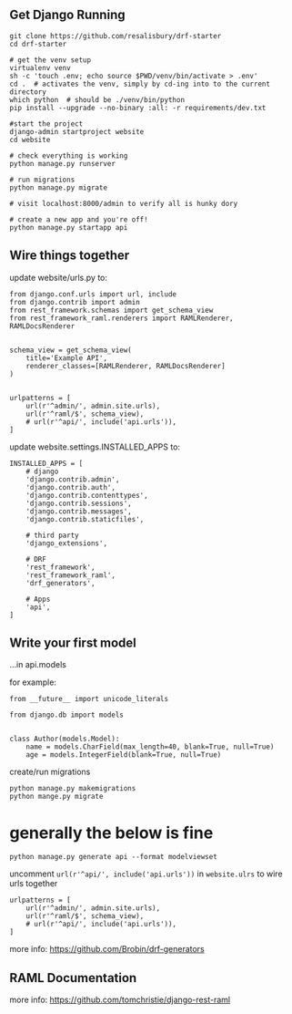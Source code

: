 ## Get Django Running

```
git clone https://github.com/resalisbury/drf-starter
cd drf-starter

# get the venv setup
virtualenv venv
sh -c 'touch .env; echo source $PWD/venv/bin/activate > .env'
cd .  # activates the venv, simply by cd-ing into to the current directory
which python  # should be ./venv/bin/python
pip install --upgrade --no-binary :all: -r requirements/dev.txt

#start the project
django-admin startproject website
cd website

# check everything is working
python manage.py runserver

# run migrations
python manage.py migrate

# visit localhost:8000/admin to verify all is hunky dory

# create a new app and you're off!
python manage.py startapp api
```
## Wire things together

update website/urls.py to:
```
from django.conf.urls import url, include
from django.contrib import admin
from rest_framework.schemas import get_schema_view
from rest_framework_raml.renderers import RAMLRenderer, RAMLDocsRenderer


schema_view = get_schema_view(
    title='Example API',
    renderer_classes=[RAMLRenderer, RAMLDocsRenderer]
)


urlpatterns = [
    url(r'^admin/', admin.site.urls),
    url(r'^raml/$', schema_view),
    # url(r'^api/', include('api.urls')),
]
```

update website.settings.INSTALLED_APPS to:
```
INSTALLED_APPS = [
    # django
    'django.contrib.admin',
    'django.contrib.auth',
    'django.contrib.contenttypes',
    'django.contrib.sessions',
    'django.contrib.messages',
    'django.contrib.staticfiles',

    # third party
    'django_extensions',

    # DRF
    'rest_framework',
    'rest_framework_raml',
    'drf_generators',

    # Apps
    'api',
]
```
## Write your first model
...in api.models

for example:
```
from __future__ import unicode_literals

from django.db import models


class Author(models.Model):
    name = models.CharField(max_length=40, blank=True, null=True)
    age = models.IntegerField(blank=True, null=True)
```
create/run migrations
```
python manage.py makemigrations
python mange.py migrate
```
# generally the below is fine
```
python manage.py generate api --format modelviewset
```
uncomment `url(r'^api/', include('api.urls'))` in `website.ulrs` to wire urls together
```
urlpatterns = [
    url(r'^admin/', admin.site.urls),
    url(r'^raml/$', schema_view),
    # url(r'^api/', include('api.urls')),
]
```
more info: https://github.com/Brobin/drf-generators

## RAML Documentation
more info: https://github.com/tomchristie/django-rest-raml




